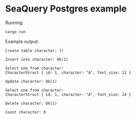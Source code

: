 # SeaQuery Postgres example

Running:
```sh
cargo run
```

Example output:
```
Create table character: ()

Insert into character: Ok(1)

Select one from character:
CharacterStruct { id: 1, character: "A", font_size: 12 }

Update character: Ok(1)

Select one from character:
CharacterStruct { id: 1, character: "A", font_size: 24 }

Delete character: Ok(1)

Count character: 0
```